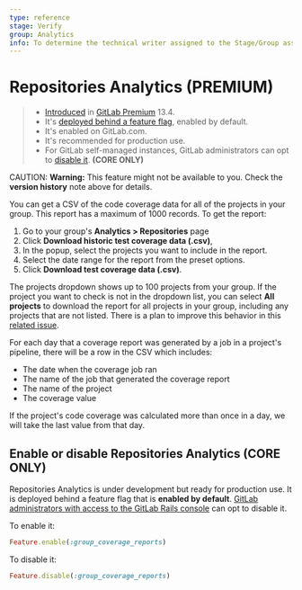```yaml
---
type: reference
stage: Verify
group: Analytics
info: To determine the technical writer assigned to the Stage/Group associated with this page, see https://about.gitlab.com/handbook/engineering/ux/technical-writing/#designated-technical-writers
---
```


# Repositories Analytics **(PREMIUM)**

> - [Introduced](https://gitlab.com/gitlab-org/gitlab/-/issues/215104) in [GitLab Premium](https://about.gitlab.com/pricing/) 13.4.
> - It's [deployed behind a feature flag](../../feature_flags.md), enabled by default.
> - It's enabled on GitLab.com.
> - It's recommended for production use.
> - For GitLab self-managed instances, GitLab administrators can opt to [disable it](#enable-or-disable-repositories-analytics). **(CORE ONLY)**

CAUTION: **Warning:**
This feature might not be available to you. Check the **version history** note above for details.

You can get a CSV of the code coverage data for all of the projects in your group. This report has a maximum of 1000 records. To get the report:

1. Go to your group's **Analytics > Repositories** page
1. Click **Download historic test coverage data (.csv)**,
1. In the popup, select the projects you want to include in the report.
1. Select the date range for the report from the preset options.
1. Click **Download test coverage data (.csv)**.

The projects dropdown shows up to 100 projects from your group. If the project you want to check is not in the dropdown list, you can select **All projects** to download the report for all projects in your group, including any projects that are not listed. There is a plan to improve this behavior in this [related issue](https://gitlab.com/gitlab-org/gitlab/-/issues/250684).

For each day that a coverage report was generated by a job in a project's pipeline, there will be a row in the CSV which includes:

- The date when the coverage job ran
- The name of the job that generated the coverage report
- The name of the project
- The coverage value

If the project's code coverage was calculated more than once in a day, we will take the last value from that day.

## Enable or disable Repositories Analytics **(CORE ONLY)**

Repositories Analytics is under development but ready for production use.
It is deployed behind a feature flag that is **enabled by default**.
[GitLab administrators with access to the GitLab Rails console](../../../administration/feature_flags.md)
can opt to disable it.

To enable it:

```ruby
Feature.enable(:group_coverage_reports)
```

To disable it:

```ruby
Feature.disable(:group_coverage_reports)
```

<!-- ## Troubleshooting

Include any troubleshooting steps that you can foresee. If you know beforehand what issues
one might have when setting this up, or when something is changed, or on upgrading, it's
important to describe those, too. Think of things that may go wrong and include them here.
This is important to minimize requests for support, and to avoid doc comments with
questions that you know someone might ask.

Each scenario can be a third-level heading, e.g. `### Getting error message X`.
If you have none to add when creating a doc, leave this section in place
but commented out to help encourage others to add to it in the future. -->
